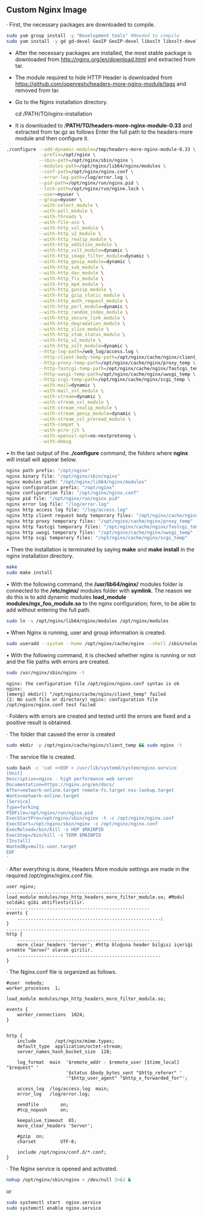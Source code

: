 ## Custom Nginx Image

	
· First, the necessary packages are downloaded to compile.
```bash
sudo yum group install -y "Development tools" #Needed to compile
sudo yum install -y gd gd-devel GeoIP GeoIP-devel libxslt libxslt-devel libxml2 libxml2-devel openssl-devel pcre pcre-devel perl perl-devel perl-ExtUt
```

 - After the necessary packages are installed, the most stable package
   is downloaded from http://nginx.org/en/download.html and extracted
   from tar.

 - The module required to hide HTTP Header is downloaded from
   https://github.com/openresty/headers-more-nginx-module/tags and
   removed from tar.	

 - Go to the Nginx installation directory.

      cd /PATH/TO/nginx-installation

 - It is downloaded to /**PATH/TO/headers-more-nginx-module-0.33** and
   extracted from tar.gz as follows Enter the full path to the
   headers-more module and then configure it.

```bash
./configure --add-dynamic-module=/tmp/headers-more-nginx-module-0.33 \
            --prefix=/opt/nginx \
            --sbin-path=/opt/nginx/sbin/nginx \
            --modules-path=/opt/nginx/lib64/nginx/modules \
            --conf-path=/opt/nginx/nginx.conf \
            --error-log-path=/log/error.log \
            --pid-path=/opt/nginx/run/nginx.pid \
            --lock-path=/opt/nginx/run/nginx.lock \
            --user=myuser \
            --group=myuser \
            --with-select_module \
            --with-poll_module \
            --with-threads \
            --with-file-aio \
            --with-http_ssl_module \
            --with-http_v2_module \
            --with-http_realip_module \
            --with-http_addition_module \
            --with-http_xslt_module=dynamic \
            --with-http_image_filter_module=dynamic \
            --with-http_geoip_module=dynamic \
            --with-http_sub_module \
            --with-http_dav_module \
            --with-http_flv_module \
            --with-http_mp4_module \
            --with-http_gunzip_module \
            --with-http_gzip_static_module \
            --with-http_auth_request_module \
            --with-http_perl_module=dynamic \
            --with-http_random_index_module \
            --with-http_secure_link_module \
            --with-http_degradation_module \
            --with-http_slice_module \
            --with-http_stub_status_module \
            --with-http_v2_module \
            --with-http_xslt_module=dynamic \
            --http-log-path=/web_log/access.log \
            --http-client-body-temp-path=/opt/nginx/cache/nginx/client_temp \
            --http-proxy-temp-path=/opt/nginx/cache/nginx/proxy_temp \
            --http-fastcgi-temp-path=/opt/nginx/cache/nginx/fastcgi_temp \
            --http-uwsgi-temp-path=/opt/nginx/cache/nginx/uwsgi_temp \
            --http-scgi-temp-path=/opt/nginx/cache/nginx/scgi_temp \
            --with-mail=dynamic \
            --with-mail_ssl_module \
            --with-stream=dynamic \
            --with-stream_ssl_module \
            --with-stream_realip_module \
            --with-stream_geoip_module=dynamic \
            --with-stream_ssl_preread_module \
            --with-compat \
            --with-pcre-jit \
            --with-openssl-opt=no-nextprotoneg \
            --with-debug
```
• In the last output of the **./configure** command, the folders where **nginx** will install will appear below.
```bash
nginx path prefix: "/opt/nginx"
nginx binary file: "/opt/nginx/sbin/nginx"
nginx modules path: "/opt/nginx/lib64/nginx/modules"
nginx configuration prefix: "/opt/nginx"
nginx configuration file: "/opt/nginx/nginx.conf"
nginx pid file: "/opt/nginx/run/nginx.pid"
nginx error log file: "/log/error.log"
nginx http access log file: "/log/access.log"
nginx http client request body temporary files: "/opt/nginx/cache/nginx/client_temp"
nginx http proxy temporary files: "/opt/nginx/cache/nginx/proxy_temp"
nginx http fastcgi temporary files: "/opt/nginx/cache/nginx/fastcgi_temp"
nginx http uwsgi temporary files: "/opt/nginx/cache/nginx/uwsgi_temp"
nginx http scgi temporary files: "/opt/nginx/cache/nginx/scgi_temp"
```

• Then the installation is terminated by saying **make** and **make install** in the nginx installation directory.
```bash
make
sudo make install
```
• With the following command, the **/usr/lib64/nginx/** modules folder is connected to the **/etc/nginx/** modules folder with **symlink**.  The reason we do this is to add dynamic modules **load_module modules/ngx_foo_module.so** to the nginx configuration; form, to be able to add without entering the full path.
```bash
sudo ln -s /opt/nginx/lib64/nginx/modules /opt/nginx/modules
```
• When Nginx is running, user and group information is created.
```bash
sudo useradd --system --home /opt/nginx/cache/nginx --shell /sbin/nologin --comment "nginx user" --user-group nginx
```
• With the following command, it is checked whether nginx is running or not and the file paths with errors are created.
```bash
sudo /usr/nginx/sbin/nginx -t
```
```
nginx: the configuration file /opt/nginx/nginx.conf syntax is ok nginx: 
[emerg] mkdir() "/opt/nginx/cache/nginx/client_temp" failed 
(2: No such file or directory) nginx: configuration file /opt/nginx/nginx.conf test failed
```
· Folders with errors are created and tested until the errors are fixed and a positive result is obtained.

· The folder that caused the error is created
```bash
sudo mkdir -p /opt/nginx/cache/nginx/client_temp && sudo nginx -t
```

· The service file is created.
```bash
sudo bash -c 'cat <<EOF > /usr/lib/systemd/system/nginx.service
[Unit]
Description=nginx - high performance web server
Documentation=https://nginx.org/en/docs/
After=network-online.target remote-fs.target nss-lookup.target
Wants=network-online.target
[Service]
Type=forking
PIDFile=/opt/nginx/run/nginx.pid
ExecStartPre=/opt/nginx/sbin/nginx -t -c /opt/nginx/nginx.conf
ExecStart=/opt/nginx/sbin/nginx -c /opt/nginx/nginx.conf
ExecReload=/bin/kill -s HUP $MAINPID
ExecStop=/bin/kill -s TERM $MAINPID
[Install]
WantedBy=multi-user.target
EOF
'
```
· After everything is done, Headers More module settings are made in the required /opt/nginx/nginx.conf file.

```nginx
user nginx;
.....................................................
load_module modules/ngx_http_headers_more_filter_module.so; #Modul soldaki gibi aktiflestirilir.
.....................................................
events {
    .....................................................;
}
.....................................................
http {
    .....................................................
    more_clear_headers 'Server'; #http bloğuna header bilgisi içeriği ornekte "Server" olarak girilir.
    .....................................................
}
```

· The Nginx.conf file is organized as follows.
```nginx,
#user  nobody;
worker_processes  1;

load_module modules/ngx_http_headers_more_filter_module.so;

events {
    worker_connections  1024;
}


http {
    include       /opt/nginx/mime.types;
    default_type  application/octet-stream;
    server_names_hash_bucket_size  128;

    log_format  main  '$remote_addr - $remote_user [$time_local] "$request" '
                      '$status $body_bytes_sent "$http_referer" '
                      '"$http_user_agent" "$http_x_forwarded_for"';

    access_log  /log/access.log  main;
    error_log   /log/error.log;

    sendfile        on;
    #tcp_nopush     on;

    keepalive_timeout  65;
    more_clear_headers 'Server';

    #gzip  on;
    charset         UTF-8;

    include /opt/nginx/conf.d/*.conf;
}
```

· The Nginx service is opened and activated.
```bash
nohup /opt/nginx/sbin/nginx > /dev/null 2>&1 &
```
or 
```bash
sudo systemctl start  nginx.service
sudo systemctl enable nginx.service
```
